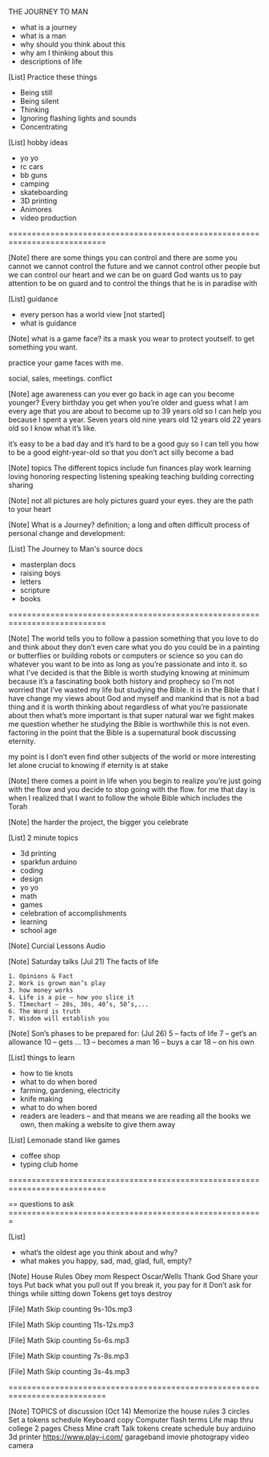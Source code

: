 
THE JOURNEY TO MAN
- what is a journey
- what is a man
- why should you think about this
- why am I thinking about this
- descriptions of life

[List] Practice these things
   * Being still
   * Being silent
   * Thinking
   * Ignoring flashing lights and sounds
   * Concentrating

[List] hobby ideas
   * yo yo
   * rc cars
   * bb guns
   * camping
   * skateboarding
   * 3D printing
   * Animores
   * video production


===========================================================================

[Note] there are some things you can control and there are some you cannot
   we cannot control the future and we cannot control other people but we
   can control our heart and we can be on guard God wants us to pay
   attention to be on guard and to control the things that he is in
   paradise with

[List] guidance
   * every person has a world view [not started]
   * what is guidance

[Note] what is a game face?
   its a mask you wear to protect youtself. to get something you want.

   practice your game faces with me.

   social, sales, meetings. conflict

[Note] age awareness
   can you ever go back in age can you become younger? Every birthday you
   get when you’re older and guess what I am every age that you are about
   to become up to 39 years old so I can help you because I spent a year.
   Seven years old nine years old 12 years old 22 years old so I know
   what it’s like.

   it’s easy to be a bad day and it’s hard to be a good guy so I can tell
   you how to be a good eight-year-old so that you don’t act silly become
   a bad

[Note] topics
   The different topics include fun finances play work learning loving
   honoring respecting listening speaking teaching building correcting
   sharing

[Note] not all pictures are holy pictures
   guard your eyes. they are the path to your heart

[Note] What is a Journey?
   definition; a long and often difficult process of personal change and
   development:

[List] The Journey to Man's source docs
   * masterplan docs
   * raising boys
   * letters
   * scripture
   * books


===========================================================================

[Note]
   The world tells you to follow a passion something that you love to do
   and think about they don’t even care what you do you could be in a
   painting or butterflies or building robots or computers or science so
   you can do whatever you want to be into as long as you’re passionate
   and into it. so what I’ve decided is that the Bible is worth studying
   knowing at minimum because it’s a fascinating book both history and
   prophecy so I’m not worried that I’ve wasted my life but studying the
   Bible. it is in the Bible that I have change my views about God and
   myself and mankind that is not a bad thing and it is worth thinking
   about regardless of what you’re passionate about then what’s more
   important is that super natural war we fight makes me question whether
   he studying the Bible is worthwhile this is not even. factoring in the
   point that the Bible is a supernatural book discussing eternity.

   my point is I don’t even find other subjects of the world or more
   interesting let alone crucial to knowing if eternity is at stake

[Note]
   there comes a point in life when you begin to realize you’re just
   going with the flow and you decide to stop going with the flow. for me
   that day is when I realized that I want to follow the whole Bible
   which includes the Torah

[Note] the harder the project, the bigger you celebrate


[List] 2 minute topics
   * 3d printing
   * sparkfun arduino
   * coding
   * design
   * yo yo
   * math
   * games
   * celebration of accomplishments
   * learning
   * school age

[Note]
   Curcial Lessons Audio

[Note] Saturday talks (Jul 21)
   The facts of life

    1. Opinions & Fact
    2. Work is grown man’s play
    3. how money works
    4. Life is a pie – how you slice it
    5. TImechart – 20s, 30s, 40’s, 50’s,...
    6. The Word is truth
    7. Wisdom will establish you

[Note] Son’s phases to be prepared for: (Jul 26)
   5 – facts of life 7 – get’s an allowance 10 – gets … 13 – becomes a
   man 16 – buys a car 18 – on his own

[List] things to learn
   * how to tie knots
   * what to do when bored
   * farming, gardening, electricity
   * knife making
   * what to do when bored
   * readers are leaders – and that means we are reading all the books we
own, then making a website to give them away

[List] Lemonade stand like games
   * coffee shop
   * typing club home


===========================================================================


== questions to ask =======================================================

[List]
   * what’s the oldest age you think about and why?
   * what makes you happy, sad, mad, glad, full, empty?

[Note] House Rules
   Obey mom Respect Oscar/Wells Thank God Share your toys Put back what
   you pull out If you break it, you pay for it Don’t ask for things
   while sitting down Tokens get toys destroy

[File] Math Skip counting 9s-10s.mp3

[File] Math Skip counting 11s-12s.mp3

[File] Math Skip counting 5s-6s.mp3

[File] Math Skip counting 7s-8s.mp3

[File] Math Skip counting 3s-4s.mp3


===========================================================================

[Note] TOPICS of discussion (Oct 14)
   Memorize the house rules 3 circles Set a tokens schedule Keyboard copy
   Computer flash terms Life map thru college 2 pages Chess Mine craft
   Talk tokens create schedule buy arduino 3d printer
   https://www.play-i.com/ garageband imovie photograpy video camera